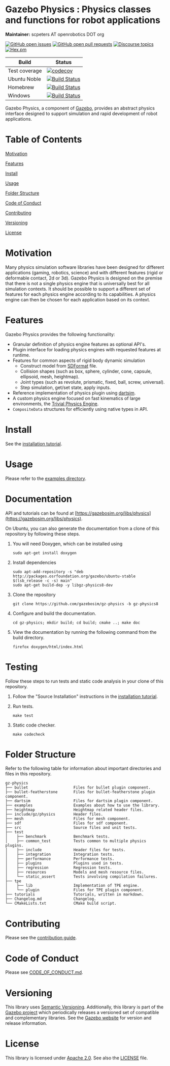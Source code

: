 # Gazebo Physics : Physics classes and functions for robot applications

**Maintainer:** scpeters AT openrobotics DOT org

[![GitHub open issues](https://img.shields.io/github/issues-raw/gazebosim/gz-physics.svg)](https://github.com/gazebosim/gz-physics/issues)
[![GitHub open pull requests](https://img.shields.io/github/issues-pr-raw/gazebosim/gz-physics.svg)](https://github.com/gazebosim/gz-physics/pulls)
[![Discourse topics](https://img.shields.io/discourse/https/community.gazebosim.org/topics.svg)](https://community.gazebosim.org)
[![Hex.pm](https://img.shields.io/hexpm/l/plug.svg)](https://www.apache.org/licenses/LICENSE-2.0)

Build | Status
-- | --
Test coverage | [![codecov](https://codecov.io/gh/gazebosim/gz-physics/tree/gz-physics8/graph/badge.svg)](https://codecov.io/gh/gazebosim/gz-physics/tree/gz-physics8)
Ubuntu Noble  | [![Build Status](https://build.osrfoundation.org/buildStatus/icon?job=gz_physics-ci-gz-physics8-noble-amd64)](https://build.osrfoundation.org/job/gz_physics-ci-gz-physics8-noble-amd64)
Homebrew      | [![Build Status](https://build.osrfoundation.org/buildStatus/icon?job=gz_physics-ci-gz-physics8-homebrew-amd64)](https://build.osrfoundation.org/job/gz_physics-ci-gz-physics8-homebrew-amd64)
Windows       | [![Build Status](https://build.osrfoundation.org/buildStatus/icon?job=gz_physics-8-win)](https://build.osrfoundation.org/job/gz_physics-8-win)

Gazebo Physics, a component of [Gazebo](https://gazebosim.org), provides an abstract physics interface
designed to support simulation and rapid development of robot applications.

# Table of Contents

[Motivation](#motivation)

[Features](#features)

[Install](#install)

[Usage](#usage)

[Folder Structure](#folder-structure)

[Code of Conduct](#code-of-conduct)

[Contributing](#code-of-contributing)

[Versioning](#versioning)

[License](#license)

# Motivation

Many physics simulation software libraries have been designed for different
applications (gaming, robotics, science) and with different features
(rigid or deformable contact, 2d or 3d).
Gazebo Physics is designed on the premise that there is not a single physics
engine that is universally best for all simulation contexts.
It should be possible to support a different set of features
for each physics engine according to its capabilities.
A physics engine can then be chosen for each application
based on its context.

# Features

Gazebo Physics provides the following functionality:

* Granular definition of physics engine features as optional API's.
* Plugin interface for loading physics engines with requested features
  at runtime.
* Features for common aspects of rigid body dynamic simulation
    - Construct model from [SDFormat](http://sdformat.org/) file.
    - Collision shapes (such as box, sphere, cylinder, cone, capsule, ellipsoid, mesh, heightmap).
    - Joint types (such as revolute, prismatic, fixed, ball, screw, universal).
    - Step simulation, get/set state, apply inputs.
* Reference implementation of physics plugin using
  [dartsim](http://dartsim.github.io/).
* A custom physics engine focused on fast kinematics of large environments, the
  [Trivial Physics Engine](https://community.gazebosim.org/t/announcing-new-physics-engine-tpe-trivial-physics-engine/629).
* `CompositeData` structures for efficiently using native types in API.

# Install

See the [installation tutorial](https://gazebosim.org/api/physics/8/installation.html).

# Usage

Please refer to the [examples directory](https://github.com/gazebosim/gz-physics/raw/gz-physics8/examples/).

# Documentation

API and tutorials can be found at [https://gazebosim.org/libs/physics](https://gazebosim.org/libs/physics).

On Ubuntu, you can also generate the documentation from a clone of this repository by following these steps.

1. You will need Doxygen, which can be installed using

    ```
    sudo apt-get install doxygen
    ```

2. Install dependencies
   ```
   sudo apt-add-repository -s "deb http://packages.osrfoundation.org/gazebo/ubuntu-stable $(lsb_release -c -s) main"
   sudo apt-get build-dep -y libgz-physics8-dev
   ```

3. Clone the repository

    ```
    git clone https://github.com/gazebosim/gz-physics -b gz-physics8
    ```

4. Configure and build the documentation.

    ```
    cd gz-physics; mkdir build; cd build; cmake ..; make doc
    ```

5. View the documentation by running the following command from the build directory.

    ```
    firefox doxygen/html/index.html
    ```

# Testing

Follow these steps to run tests and static code analysis in your clone of this repository.

1. Follow the "Source Installation" instructions in the [installation tutorial](https://gazebosim.org/api/physics/8/installation.html).

2. Run tests.

    ```
    make test
    ```

3. Static code checker.

    ```
    make codecheck
    ```

# Folder Structure

Refer to the following table for information about important directories and files in this repository.

```
gz-physics
├── bullet                    Files for bullet plugin component.
├── bullet-featherstone       Files for bullet-featherstone plugin component.
├── dartsim                   Files for dartsim plugin component.
├── examples                  Examples about how to use the library.
├── heightmap                 Heightmap related header files.
├── include/gz/physics        Header files.
├── mesh                      Files for mesh component.
├── sdf                       Files for sdf component.
├── src                       Source files and unit tests.
├── test
│    ├── benchmark            Benchmark tests.
│    ├── common_test          Tests common to multiple physics plugins.
│    ├── include              Header files for tests.
│    ├── integration          Integration tests.
│    ├── performance          Performance tests.
│    ├── plugins              Plugins used in tests.
│    ├── regression           Regression tests.
│    ├── resources            Models and mesh resource files.
│    └── static_assert        Tests involving compilation failures.
├── tpe
│    ├── lib                  Implementation of TPE engine.
│    └── plugin               Files for TPE plugin component.
├── tutorials                 Tutorials, written in markdown.
├── Changelog.md              Changelog.
└── CMakeLists.txt            CMake build script.
```
# Contributing

Please see the [contribution guide](https://gazebosim.org/docs/all/contributing).

# Code of Conduct

Please see
[CODE\_OF\_CONDUCT.md](https://github.com/gazebosim/gz-sim/blob/main/CODE_OF_CONDUCT.md).

# Versioning

This library uses [Semantic Versioning](https://semver.org/). Additionally, this library is part of the [Gazebo project](https://gazebosim.org) which periodically releases a versioned set of compatible and complementary libraries. See the [Gazebo website](https://gazebosim.org) for version and release information.

# License

This library is licensed under [Apache 2.0](https://www.apache.org/licenses/LICENSE-2.0). See also the [LICENSE](https://github.com/gazebosim/gz-physics/blob/main/LICENSE) file.
